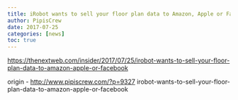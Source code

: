 ```yaml
---
title: iRobot wants to sell your floor plan data to Amazon, Apple or Facebook
author: PipisCrew
date: 2017-07-25
categories: [news]
toc: true
---
```


https://thenextweb.com/insider/2017/07/25/irobot-wants-to-sell-your-floor-plan-data-to-amazon-apple-or-facebook

origin - http://www.pipiscrew.com/?p=9327 irobot-wants-to-sell-your-floor-plan-data-to-amazon-apple-or-facebook